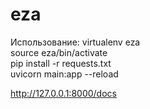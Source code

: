 # eza
Использование: 
virtualenv eza  
source eza/bin/activate  
pip install -r requests.txt  
uvicorn main:app --reload  

http://127.0.0.1:8000/docs
